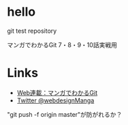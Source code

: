 # hello
git test repository

マンガでわかるGit 7・8・9・10話実戦用

# Links
- [Web連載：マンガでわかるGit](https://codeiq.jp/magazine/category/git-ai/)
- [Twitter @webdesignManga](https://twitter.com/webKdesignManga/)

"git push -f origin master"が防がれるか？
